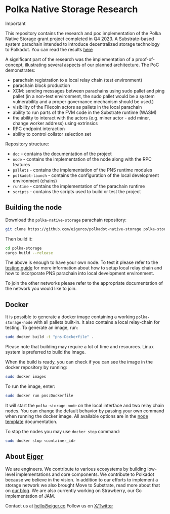 # Polka Native Storage Research

> [!IMPORTANT]
> This repository contains the research and poc implementation of the Polka Native Storage grant project completed in Q4 2023. A Substrate-based system parachain intended to introduce decentralized storage technology to Polkadot.
> You can read the results [here](https://github.com/eigerco/polkadot-native-storage/blob/main/doc/report/polkadot-native-storage-v1.0.0.pdf)

A significant part of the research was the implementation of a proof-of-concept, illustrating several aspects of our planned architecture. The PoC demonstrates:
- parachain registration to a local relay chain (test environment)
- parachain block production
- XCM: sending messages between parachains using sudo pallet and ping pallet (in a non-test environment, the sudo pallet would be a system vulnerability and a proper governance mechanism should be used.)
- visibility of the Filecoin actors as pallets in the local parachain
- ability to run parts of the FVM code in the Substrate runtime (WASM)
- the ability to interact with the actors (e.g. miner actor - add miner, change worker address) using extrinsics
- RPC endpoint interaction
- ability to control collator selection set


Repository structure:
- `doc` - contains the documentation of the project
- `node` - contains the implementation of the node along with the RPC features
- `pallets` - contains the implementation of the PNS runtime modules
- `polkadot-launch` - contains the configuration of the local development environment (chains)
- `runtime` - contains the implementation of the parachain runtime
- `scripts` - contains the scripts used to build or test the project

## Building the node
Download the `polka-native-storage` parachain repository:
```bash
git clone https://github.com/eigerco/polkadot-native-storage polka-storage
```

Then build it:
```bash
cd polka-storage
cargo build --release
```

The above is enough to have your own node. To test it please refer to the [testing guide](./doc/testing_guide.md) for more information about how to setup local relay chain and how to incorporate PNS parachain into local development environment.

To join the other networks please refer to the appropriate documentation of the network you would like to join.

## Docker
It is possible to generate a docker image containing a working `polka-storage-node` with all pallets built-in. It also contains a local relay-chain for testing. To generate an image, run:
```bash
sudo docker build -t "pns:Dockerfile" .
```

Please note that building may require a lot of time and resources. Linux system is preferred to build the image.

When the build is ready, you can check if you can see the image in the docker repository by running:
```bash
sudo docker images
```

To run the image, enter:
```bash
sudo docker run pns:Dockerfile
```

It will start the `polka-storage-node` on the local interface and two relay chain nodes. You can change the default behavior by passing your own command when running the docker image. All available options are in the [node template](https://docs.substrate.io/reference/command-line-tools/node-template/) documentation.

To stop the nodes you may use `docker stop` command:
```bash
sudo docker stop <container_id>
```

## About [Eiger](https://www.eiger.co)

We are engineers. We contribute to various ecosystems by building low-level implementations and core components. We contribute to Polkadot because we believe in the vision. In addition to our efforts to implement a storage network we also brought Move to Substrate, read more about that on [our blog](https://www.eiger.co/blog/eiger-brings-move-to-polkadot). We are also currently working on Strawberry, our Go implementation of JAM.

Contact us at hello@eiger.co
Follow us on [X/Twitter](https://x.com/eiger_co)
